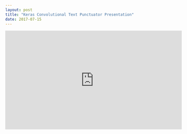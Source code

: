 ```yaml
---
layout: post
title: "Keras Convolutional Text Punctuator Presentation"
date: 2017-07-15
---
```


<iframe width="560" height="315" src="https://www.youtube.com/embed/w-w3QamQIKY" frameborder="0" allowfullscreen></iframe>
